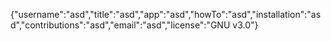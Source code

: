 {"username":"asd","title":"asd","app":"asd","howTo":"asd","installation":"asd","contributions":"asd","email":"asd","license":"GNU v3.0"}